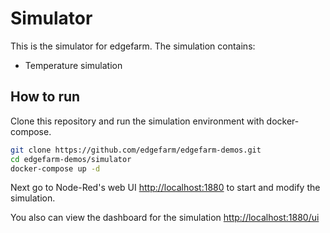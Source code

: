# Simulator

This is the simulator for edgefarm. The simulation contains:
* Temperature simulation

## How to run

Clone this repository and run the simulation environment with docker-compose.

```bash
git clone https://github.com/edgefarm/edgefarm-demos.git
cd edgefarm-demos/simulator
docker-compose up -d
```

Next go to Node-Red's web UI [http://localhost:1880](http://localhost:1880) to start and modify the simulation.

You also can view the dashboard for the simulation [http://localhost:1880/ui](http://localhost:1880/ui)
